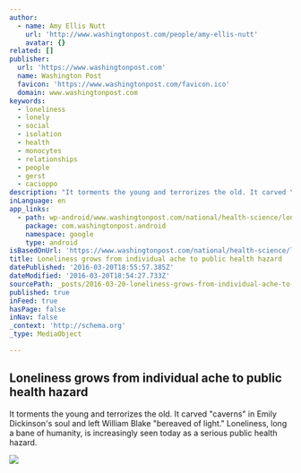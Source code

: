 ```yaml
---
author:
  - name: Amy Ellis Nutt
    url: 'http://www.washingtonpost.com/people/amy-ellis-nutt'
    avatar: {}
related: []
publisher:
  url: 'https://www.washingtonpost.com'
  name: Washington Post
  favicon: 'https://www.washingtonpost.com/favicon.ico'
  domain: www.washingtonpost.com
keywords:
  - loneliness
  - lonely
  - social
  - isolation
  - health
  - monocytes
  - relationships
  - people
  - gerst
  - cacioppo
description: "It torments the young and terrorizes the old. It carved \"caverns\" in Emily Dickinson's soul and left William Blake \"bereaved of light.\" Loneliness, long a bane of humanity, is increasingly seen today as a serious public health hazard."
inLanguage: en
app_links:
  - path: wp-android/www.washingtonpost.com/national/health-science/loneliness-grows-from-individual-ache-to-public-health-hazard/2016/01/31/cf246c56-ba20-11e5-99f3-184bc379b12d_story.html
    package: com.washingtonpost.android
    namespace: google
    type: android
isBasedOnUrl: 'https://www.washingtonpost.com/national/health-science/loneliness-grows-from-individual-ache-to-public-health-hazard/2016/01/31/cf246c56-ba20-11e5-99f3-184bc379b12d_story.html?postshare=4801454383646062&tid=ss_fb'
title: Loneliness grows from individual ache to public health hazard
datePublished: '2016-03-20T18:55:57.385Z'
dateModified: '2016-03-20T18:54:27.733Z'
sourcePath: _posts/2016-03-20-loneliness-grows-from-individual-ache-to-public-health-hazar.md
published: true
inFeed: true
hasPage: false
inNav: false
_context: 'http://schema.org'
_type: MediaObject

---
```

<article style=""><h1>Loneliness grows from individual ache to public health hazard</h1><p>It torments the young and terrorizes the old. It carved "caverns" in Emily Dickinson's soul and left William Blake "bereaved of light." Loneliness, long a bane of humanity, is increasingly seen today as a serious public health hazard.</p><img src="https://img.washingtonpost.com/rw/2010-2019/WashingtonPost/2016/01/29/Local/Images/iStock_000078928757_Double1454111777.jpg" /></article>